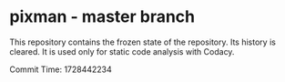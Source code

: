 # pixman - master branch

This repository contains the frozen state of the repository.
Its history is cleared. It is used only for static code
analysis with Codacy.

Commit Time: 1728442234
